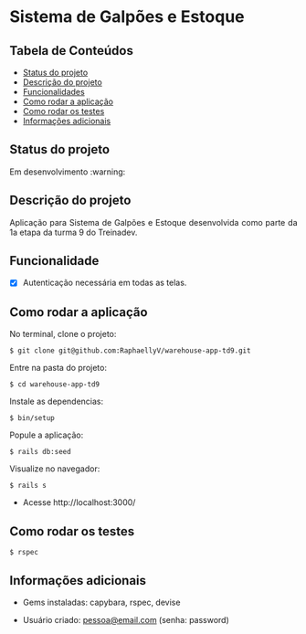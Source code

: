 # Sistema de Galpões e Estoque

## Tabela de Conteúdos
  * [Status do projeto](#status-do-projeto)
  * [Descrição do projeto](#descrição-do-projeto)
  * [Funcionalidades](#funcionalidades)
  * [Como rodar a aplicação](#como-rodar-a-aplicação)
  * [Como rodar os testes](#como-rodar-os-testes)
  * [Informações adicionais](#informações-adicionais)

## Status do projeto
<p align = "justify"> Em desenvolvimento :warning: </p>

## Descrição do projeto

<p align = "justify"> Aplicação para Sistema de Galpões e Estoque desenvolvida como parte da 1a etapa da turma 9 do Treinadev. </p>

## Funcionalidade

- [X] Autenticação necessária em todas as telas.

## Como rodar a aplicação

<p align = "justify"> No terminal, clone o projeto: </p>

```
$ git clone git@github.com:RaphaellyV/warehouse-app-td9.git
```

<p align = "justify"> Entre na pasta do projeto: </p>

```
$ cd warehouse-app-td9
```

<p align = "justify"> Instale as dependencias: </p>

```
$ bin/setup
```

<p align = "justify"> Popule a aplicação: </p>

```
$ rails db:seed
```

<p align = "justify"> Visualize no navegador: </p>

```
$ rails s
```

* Acesse http://localhost:3000/

## Como rodar os testes

```
$ rspec
```

## Informações adicionais

* Gems instaladas: capybara, rspec, devise 

* Usuário criado: pessoa@email.com (senha: password)